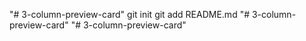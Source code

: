 "# 3-column-preview-card"   git init git add README.md
"# 3-column-preview-card" 
"# 3-column-preview-card" 
